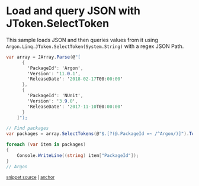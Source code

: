 # Load and query JSON with JToken.SelectToken

This sample loads JSON and then queries values from it using `Argon.Linq.JToken.SelectToken(System.String)` with a regex JSON Path.

<!-- snippet: RegexQuery -->
<a id='snippet-regexquery'></a>
```cs
var array = JArray.Parse(@"[
      {
        'PackageId': 'Argon',
        'Version': '11.0.1',
        'ReleaseDate': '2018-02-17T00:00:00'
      },
      {
        'PackageId': 'NUnit',
        'Version': '3.9.0',
        'ReleaseDate': '2017-11-10T00:00:00'
      }
    ]");

// Find packages
var packages = array.SelectTokens(@"$.[?(@.PackageId =~ /^Argon/)]").ToList();

foreach (var item in packages)
{
    Console.WriteLine((string) item["PackageId"]);
}
// Argon
```
<sup><a href='/Src/Tests/Documentation/Samples/JsonPath/RegexQuery.cs#L35-L57' title='Snippet source file'>snippet source</a> | <a href='#snippet-regexquery' title='Start of snippet'>anchor</a></sup>
<!-- endSnippet -->
